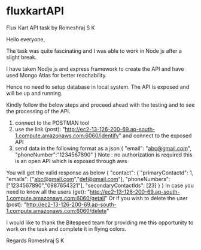 # fluxkartAPI
Flux Kart API task by Romeshraj S K

Hello everyone,

The task was quite fascinating and I was able to work in Node js after a slight break.

I have taken Nodje js and express framework to create the API and have used Mongo Atlas for better reachability.

Hence no need to setup database in local system. The API is exposed and will be up and running.

Kindly follow the below steps and proceed ahead with the testing and to see the processing of the API.

1. connect to the POSTMAN tool
2. use the link (post): "http://ec2-13-126-200-69.ap-south-1.compute.amazonaws.com:6060/identify" and connect to the exposed API
3. send data in the following format as a json
{
"email": "abc@gmail.com",
"phoneNumber":"1234567890"
}
Note : no authorization is required this is an open API which is exposed through aws

You will get the valid response as below
{
        "contact": {
            "primaryContactd": 1,
            "emails": ["abc@gmail.com","def@gmail.com"],
            "phoneNumbers": ["1234567890","0987654321"],
            "secondaryContactIds": [23]
        }
}
In case you need to know all the users (get): "http://ec2-13-126-200-69.ap-south-1.compute.amazonaws.com:6060/getall"
Or if you wish to delete the user (post): "http://ec2-13-126-200-69.ap-south-1.compute.amazonaws.com:6060/delete"

I would like to thank the Bitespeed team for providing me this opportunity to work on the task and complete it in flying colors.

Regards
Romeshraj S K  


